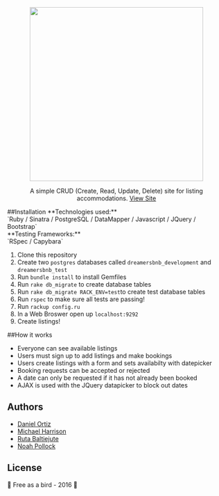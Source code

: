 <center>
<img src="http://i.imgur.com/KxTOeje.png" width="400" />

A simple CRUD (Create, Read, Update, Delete) site for listing accommodations. 
[View Site](https://dreamersbnb.herokuapp.com/)

</center>
##Installation 
**Technologies used:**
<br>
`Ruby / Sinatra / PostgreSQL / DataMapper / Javascript / JQuery / Bootstrap`
<br>
**Testing Frameworks:**
<br>
`RSpec / Capybara`

1. Clone this repository
2. Create two `postgres` databases called `dreamersbnb_development` and `dreamersbnb_test`
3. Run `bundle install` to install Gemfiles
4. Run `rake db_migrate` to create database tables
5. Run `rake db_migrate RACK_ENV=test`to create test database tables
6. Run `rspec` to make sure all tests are passing!
6. Run `rackup config.ru`
7. In a Web Broswer open up `localhost:9292`
8. Create listings!

##How it works
- Everyone can see available listings
- Users must sign up to add listings and make bookings  
- Users create listings with a form and sets availabilty with datepicker
- Booking requests can be accepted or rejected
- A date can only be requested if it has not already been booked
- AJAX is used with the JQuery datapicker to block out dates

Authors
-------
 - [Daniel Ortiz](http://www.github.com/Vollcode)
 - [Michael Harrison](http://www.github.com/harrim91)
 - [Ruta Baltiejute](http://www.github.com/Melodija)
 - [Noah Pollock](http://www.github.com/knowerlittle)

License
-------
:hatching_chick: Free as a bird - 2016 :hatched_chick:
